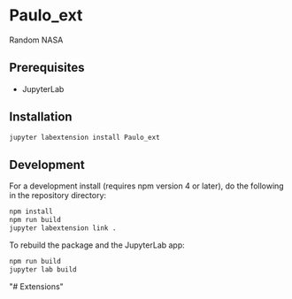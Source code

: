 # Paulo_ext

Random NASA


## Prerequisites

* JupyterLab

## Installation

```bash
jupyter labextension install Paulo_ext
```

## Development

For a development install (requires npm version 4 or later), do the following in the repository directory:

```bash
npm install
npm run build
jupyter labextension link .
```

To rebuild the package and the JupyterLab app:

```bash
npm run build
jupyter lab build
```

"# Extensions" 
